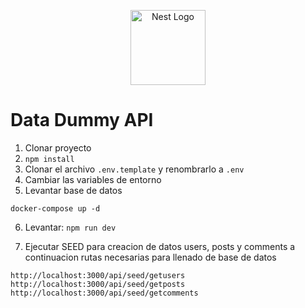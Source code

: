 <p align="center">
  <a href="http://nestjs.com/" target="blank"><img src="https://nestjs.com/img/logo-small.svg" width="120" alt="Nest Logo" /></a>
</p>

# Data Dummy API

1. Clonar proyecto
2. `npm install`
3. Clonar el archivo `.env.template` y renombrarlo a `.env`
4. Cambiar las variables de entorno
5. Levantar base de datos

```
docker-compose up -d
```

6. Levantar: `npm run dev`

7. Ejecutar SEED para creacion de datos users, posts y comments a continuacion rutas necesarias para llenado de base de datos

```
http://localhost:3000/api/seed/getusers
http://localhost:3000/api/seed/getposts
http://localhost:3000/api/seed/getcomments
```
